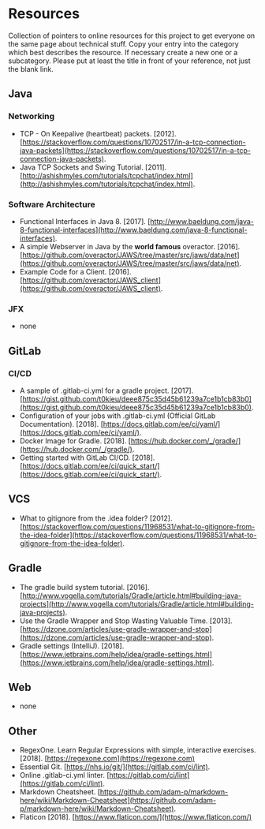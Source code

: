 # Resources
Collection of pointers to online resources for this project to get everyone on the same page about technical stuff.
Copy your entry into the category which best describes the resource. If necessary create a new one or a subcategory. Please put at least the title in front of your reference, not just the blank link.

## Java
### Networking
- TCP - On Keepalive (heartbeat) packets. [2012]. [https://stackoverflow.com/questions/10702517/in-a-tcp-connection-java-packets](https://stackoverflow.com/questions/10702517/in-a-tcp-connection-java-packets).
- Java TCP Sockets and Swing Tutorial. [2011]. [http://ashishmyles.com/tutorials/tcpchat/index.html](http://ashishmyles.com/tutorials/tcpchat/index.html).

### Software Architecture
- Functional Interfaces in Java 8. [2017]. [http://www.baeldung.com/java-8-functional-interfaces](http://www.baeldung.com/java-8-functional-interfaces).
- A simple Webserver in Java by the **world famous** overactor. [2016]. [https://github.com/overactor/JAWS/tree/master/src/jaws/data/net](https://github.com/overactor/JAWS/tree/master/src/jaws/data/net).
- Example Code for a Client. [2016]. [https://github.com/overactor/JAWS_client](https://github.com/overactor/JAWS_client).

### JFX
- none

## GitLab
### CI/CD
- A sample of .gitlab-ci.yml for a gradle project. [2017]. [https://gist.github.com/t0kieu/deee875c35d45b61239a7ce1b1cb83b0](https://gist.github.com/t0kieu/deee875c35d45b61239a7ce1b1cb83b0).
- Configuration of your jobs with .gitlab-ci.yml (Official GitLab Documentation). [2018]. [https://docs.gitlab.com/ee/ci/yaml/](https://docs.gitlab.com/ee/ci/yaml/).
- Docker Image for Gradle. [2018]. [https://hub.docker.com/_/gradle/](https://hub.docker.com/_/gradle/).
- Getting started with GitLab CI/CD. [2018]. [https://docs.gitlab.com/ee/ci/quick_start/](https://docs.gitlab.com/ee/ci/quick_start/).

## VCS
- What to gitignore from the .idea folder? [2012]. [https://stackoverflow.com/questions/11968531/what-to-gitignore-from-the-idea-folder](https://stackoverflow.com/questions/11968531/what-to-gitignore-from-the-idea-folder).

## Gradle
- The gradle build system tutorial. [2016]. [http://www.vogella.com/tutorials/Gradle/article.html#building-java-projects](http://www.vogella.com/tutorials/Gradle/article.html#building-java-projects).
- Use the Gradle Wrapper and Stop Wasting Valuable Time. [2013]. [https://dzone.com/articles/use-gradle-wrapper-and-stop](https://dzone.com/articles/use-gradle-wrapper-and-stop).
- Gradle settings (IntelliJ). [2018]. [https://www.jetbrains.com/help/idea/gradle-settings.html](https://www.jetbrains.com/help/idea/gradle-settings.html).

## Web
- none

## Other
- RegexOne. Learn Regular Expressions with simple, interactive exercises. [2018]. [https://regexone.com](https://regexone.com)
- Essential Git. [https://nhs.io/git/](https://gitlab.com/ci/lint).
- Online .gitlab-ci.yml linter. [https://gitlab.com/ci/lint](https://gitlab.com/ci/lint).
- Markdown Cheatsheet. [https://github.com/adam-p/markdown-here/wiki/Markdown-Cheatsheet](https://github.com/adam-p/markdown-here/wiki/Markdown-Cheatsheet).
- Flaticon [2018]. [https://www.flaticon.com/](https://www.flaticon.com/)